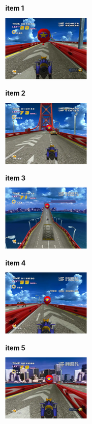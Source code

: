 <style>img{width:256px;display:inline;}</style>
## item 1
![](./Route101/Route101-item-1-1.webp)

## item 2
![](./Route101/Route101-item-2-1.webp)

## item 3
![](./Route101/Route101-item-3-1.webp)

## item 4
![](./Route101/Route101-item-4-1.webp)

## item 5
![](./Route101/Route101-item-5-1.webp)

